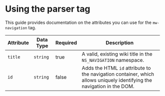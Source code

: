 
# Using the parser tag
This guide provides documentation on the attributes you can use for the `mw-navigation` tag.

| Attribute | Data Type | Required | Description |
|-----------|-----------|----------|-------------|
| `title`   | `string`  | true     | A valid, existing wiki title in the `NS_NAVIGATION` namespace. |
| `id`      | `string`  | false    | Adds the HTML `id` attribute to the navigation container, which allows uniquely identifying the navigation in the DOM. |